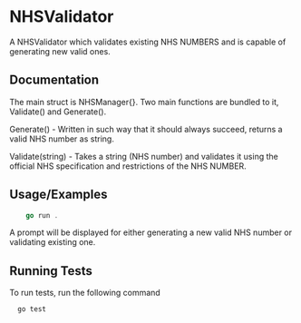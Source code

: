 
# NHSValidator

A NHSValidator which validates existing NHS NUMBERS and is capable of generating new valid ones.
    

## Documentation

The main struct is NHSManager{}.
Two main functions are bundled to it, Validate() and Generate().

Generate() - Written in such way that it should always succeed, returns a valid NHS number as string.

Validate(string) - Takes a string (NHS number) and validates it using the official NHS specification and restrictions of the NHS NUMBER.

## Usage/Examples

```go
    go run .
```
A prompt will be displayed for either generating a new valid NHS number or validating existing one.

## Running Tests

To run tests, run the following command

```bash
  go test
```

